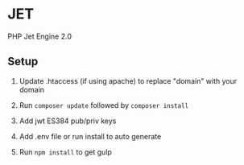 # JET
PHP Jet Engine 2.0

## Setup

1. Update .htaccess (if using apache) to replace "domain" with your domain

1. Run `composer update` followed by `composer install`

1. Add jwt ES384 pub/priv keys

1. Add .env file or run install to auto generate

1. Run `npm install` to get gulp 